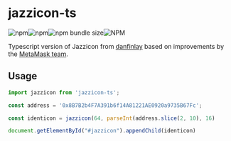 # jazzicon-ts

![npm](https://img.shields.io/npm/v/jazzicon-ts)![npm](https://img.shields.io/npm/dw/jazzicon-ts)![npm bundle size](https://img.shields.io/bundlephobia/minzip/jazzicon-ts)![NPM](https://img.shields.io/npm/l/jazzicon-ts)

Typescript version of Jazzicon from [danfinlay](https://github.com/danfinlay/jazzicon) based on improvements by the [MetaMask team](https://github.com/MetaMask/jazzicon).

## Usage

```ts
import jazzicon from 'jazzicon-ts';

const address = '0x8B7B2b4F7A391b6f14A81221AE0920a9735B67Fc';

const identicon = jazzicon(64, parseInt(address.slice(2, 10), 16)

document.getElementById("#jazzicon").appendChild(identicon)
```
